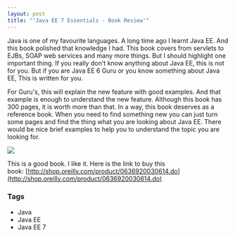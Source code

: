```yaml
---
layout: post
title: "'Java EE 7 Essentials - Book Review'"
---
```


Java is one of my favourite languages. A long time ago I learnt Java EE. And this book polished that knowledge I had. This book covers from servlets to EJBs, SOAP web services and many more things. But I should highlight one important thing. If you really don't know anything about Java EE, this is not for you. But if you are Java EE 6 Guru or you know something about Java EE, This is written for you. 

For Guru's, this will explain the new feature with good examples. And that example is enough to understand the new feature. Although this book has 300 pages, it is worth more than that. In a way, this book deserves as a reference book. When you need to find something new you can just turn some pages and find the thing what you are looking about Java EE. There would be nice brief examples to help you to understand the topic you are looking for.

[![](https://1.bp.blogspot.com/-h6RStQVg-0w/UkD_RJjW8PI/AAAAAAAAA1g/h9SEq4KkYVY/s1600/cat.gif)](http://1.bp.blogspot.com/-h6RStQVg-0w/UkD_RJjW8PI/AAAAAAAAA1g/h9SEq4KkYVY/s1600/cat.gif)

This is a good book. I like it. Here is the link to buy this book: [http://shop.oreilly.com/product/0636920030614.do](http://shop.oreilly.com/product/0636920030614.do)

### Tags

- Java
- Java EE
- Java EE 7
